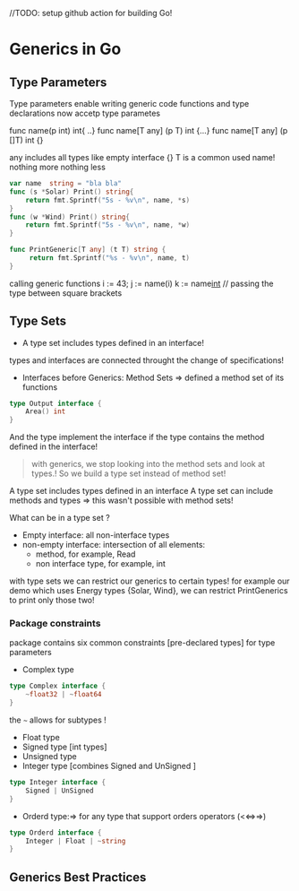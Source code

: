 //TODO: setup github action for building Go!

# Generics in Go

## Type Parameters

Type parameters enable writing generic code
functions and type declarations now accetp type parametes

func name(p int) int{ ..}
func name[T any] (p T) int {...}
func name[T any] (p []T) int {}

any includes all types like empty interface {}
T is a common used name! nothing more nothing less

```go
var name  string = "bla bla"
func (s *Solar) Print() string{
    return fmt.Sprintf("5s - %v\n", name, *s)
}
func (w *Wind) Print() string{
    return fmt.Sprintf("5s - %v\n", name, *w)
}

func PrintGeneric[T any] (t T) string {
     return fmt.Sprintf("%s - %v\n", name, t)
}
```

calling generic functions
i := 43;
j := name(i)
k := name[int](i) // passing the type between square brackets

## Type Sets

- A type set includes types defined in an interface!

types and interfaces are connected throught the change of specifications!

- Interfaces before Generics: Method Sets => defined a method set of its functions

```go
type Output interface {
    Area() int
}
```

And the type implement the interface if the type contains the method defined in the interface!

> with generics, we stop looking into the method sets and look at types.!
So we build a type set instead of method set!

A type set includes types defined in an interface
A type set can include methods and types => this wasn't possible with method sets!

What can be in a type set ?

- Empty interface: all non-interface types
- non-empty interface: intersection of all elements:
  - method, for example, Read
  - non interface type, for example, int

with type sets we can restrict our generics to certain types!
for example our demo which uses Energy types {Solar, Wind}, we can restrict PrintGenerics to print only those two!

### Package constraints

package contains six common constraints [pre-declared types] for type parameters

- Complex type

```go
type Complex interface {
    ~float32 | ~float64
}
```

the `~` allows for subtypes !

- Float type
- Signed type [int types]
- Unsigned type
- Integer type [combines Signed and UnSigned ]

```go
type Integer interface {
    Signed | UnSigned
}
```

- Orderd type:=> for any type that support orders operators (<<=>=>)

```go
type Orderd interface {
    Integer | Float | ~string
}
```

## Generics Best Practices
